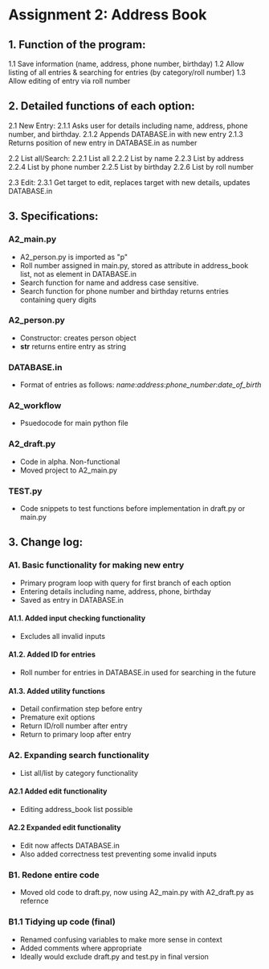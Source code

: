 # Assignment 2: Address Book
## 1. Function of the program: 
1.1 Save information (name, address, phone number, birthday)
1.2 Allow listing of all entries & searching for entries (by category/roll number)
1.3 Allow editing of entry via roll number

## 2. Detailed functions of each option:
2.1 New Entry:
2.1.1 Asks user for details including name, address, phone number, and birthday.
2.1.2 Appends DATABASE.in with new entry
2.1.3 Returns position of new entry in DATABASE.in as number

2.2 List all/Search:
2.2.1 List all
2.2.2 List by name
2.2.3 List by address
2.2.4 List by phone number
2.2.5 List by birthday
2.2.6 List by roll number

2.3 Edit:
2.3.1 Get target to edit, replaces target with new details, updates DATABASE.in

## 3. Specifications:
### A2_main.py
- A2_person.py is imported as "p"
- Roll number assigned in main.py, stored as attribute in address_book list, not as element in DATABASE.in
- Search function for name and address case sensitive.
- Search function for phone number and birthday returns entries containing query digits

### A2_person.py
- Constructor: creates person object
- __str__ returns entire entry as string

### DATABASE.in
- Format of entries as follows:
*name*:*address*:*phone_number*:*date_of_birth*

### A2_workflow
- Psuedocode for main python file

### A2_draft.py
- Code in alpha. Non-functional
- Moved project to A2_main.py

### TEST.py
- Code snippets to test functions before implementation in draft.py or main.py

## 3. Change log:
### A1. Basic functionality for making new entry
- Primary program loop with query for first branch of each option
- Entering details including name, address, phone, birthday
- Saved as entry in DATABASE.in
#### A1.1. Added input checking functionality
- Excludes all invalid inputs
#### A1.2. Added ID for entries
- Roll number for entries in DATABASE.in used for searching in the future
#### A1.3. Added utility functions
- Detail confirmation step before entry
- Premature exit options
- Return ID/roll number after entry
- Return to primary loop after entry
### A2. Expanding search functionality
- List all/list by category functionality
#### A2.1 Added edit functionality
- Editing address_book list possible
#### A2.2 Expanded edit functionality
- Edit now affects DATABASE.in
- Also added correctness test preventing some invalid inputs

### B1. Redone entire code
- Moved old code to draft.py, now using A2_main.py with A2_draft.py as refernce
### B1.1 Tidying up code (final)
- Renamed confusing variables to make more sense in context
- Added comments where appropriate
- Ideally would exclude draft.py and test.py in final version